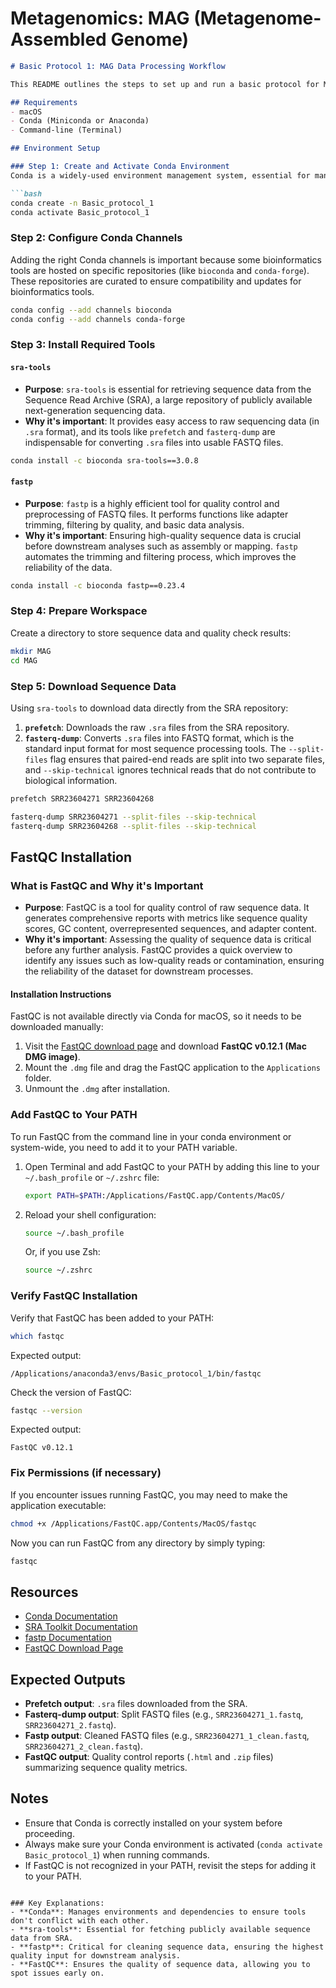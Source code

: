 # Metagenomics: MAG (Metagenome-Assembled Genome)

```markdown
# Basic Protocol 1: MAG Data Processing Workflow

This README outlines the steps to set up and run a basic protocol for MAG data processing using `sra-tools`, `fastp`, and `FastQC`. These tools are critical for fetching, cleaning, and validating the quality of sequencing data. Each tool/package plays a specific role in ensuring the integrity and usability of the sequence data for downstream analysis.

## Requirements
- macOS
- Conda (Miniconda or Anaconda)
- Command-line (Terminal)

## Environment Setup

### Step 1: Create and Activate Conda Environment
Conda is a widely-used environment management system, essential for managing dependencies, isolating project environments, and ensuring reproducibility.

```bash
conda create -n Basic_protocol_1
conda activate Basic_protocol_1
```

### Step 2: Configure Conda Channels
Adding the right Conda channels is important because some bioinformatics tools are hosted on specific repositories (like `bioconda` and `conda-forge`). These repositories are curated to ensure compatibility and updates for bioinformatics tools.

```bash
conda config --add channels bioconda
conda config --add channels conda-forge
```

### Step 3: Install Required Tools

#### `sra-tools`
- **Purpose**: `sra-tools` is essential for retrieving sequence data from the Sequence Read Archive (SRA), a large repository of publicly available next-generation sequencing data.
- **Why it's important**: It provides easy access to raw sequencing data (in `.sra` format), and its tools like `prefetch` and `fasterq-dump` are indispensable for converting `.sra` files into usable FASTQ files.
```bash
conda install -c bioconda sra-tools==3.0.8
```

#### `fastp`
- **Purpose**: `fastp` is a highly efficient tool for quality control and preprocessing of FASTQ files. It performs functions like adapter trimming, filtering by quality, and basic data analysis.
- **Why it's important**: Ensuring high-quality sequence data is crucial before downstream analyses such as assembly or mapping. `fastp` automates the trimming and filtering process, which improves the reliability of the data.
```bash
conda install -c bioconda fastp==0.23.4
```

### Step 4: Prepare Workspace
Create a directory to store sequence data and quality check results:
```bash
mkdir MAG
cd MAG
```

### Step 5: Download Sequence Data
Using `sra-tools` to download data directly from the SRA repository:

1. **`prefetch`**: Downloads the raw `.sra` files from the SRA repository.
2. **`fasterq-dump`**: Converts `.sra` files into FASTQ format, which is the standard input format for most sequence processing tools. The `--split-files` flag ensures that paired-end reads are split into two separate files, and `--skip-technical` ignores technical reads that do not contribute to biological information.

```bash
prefetch SRR23604271 SRR23604268

fasterq-dump SRR23604271 --split-files --skip-technical
fasterq-dump SRR23604268 --split-files --skip-technical
```

## FastQC Installation

### What is FastQC and Why it's Important
- **Purpose**: FastQC is a tool for quality control of raw sequence data. It generates comprehensive reports with metrics like sequence quality scores, GC content, overrepresented sequences, and adapter content.
- **Why it's important**: Assessing the quality of sequence data is critical before any further analysis. FastQC provides a quick overview to identify any issues such as low-quality reads or contamination, ensuring the reliability of the dataset for downstream processes.

#### Installation Instructions
FastQC is not available directly via Conda for macOS, so it needs to be downloaded manually:

1. Visit the [FastQC download page](https://www.bioinformatics.babraham.ac.uk/projects/download.html#fastqc) and download **FastQC v0.12.1 (Mac DMG image)**.
2. Mount the `.dmg` file and drag the FastQC application to the `Applications` folder.
3. Unmount the `.dmg` after installation.

### Add FastQC to Your PATH
To run FastQC from the command line in your conda environment or system-wide, you need to add it to your PATH variable.

1. Open Terminal and add FastQC to your PATH by adding this line to your `~/.bash_profile` or `~/.zshrc` file:
   ```bash
   export PATH=$PATH:/Applications/FastQC.app/Contents/MacOS/
   ```
2. Reload your shell configuration:
   ```bash
   source ~/.bash_profile
   ```
   Or, if you use Zsh:
   ```bash
   source ~/.zshrc
   ```

### Verify FastQC Installation
Verify that FastQC has been added to your PATH:
```bash
which fastqc
```
Expected output:
```
/Applications/anaconda3/envs/Basic_protocol_1/bin/fastqc
```

Check the version of FastQC:
```bash
fastqc --version
```
Expected output:
```
FastQC v0.12.1
```

### Fix Permissions (if necessary)
If you encounter issues running FastQC, you may need to make the application executable:
```bash
chmod +x /Applications/FastQC.app/Contents/MacOS/fastqc
```

Now you can run FastQC from any directory by simply typing:
```bash
fastqc
```

## Resources

- [Conda Documentation](https://docs.conda.io/projects/conda/en/latest/)
- [SRA Toolkit Documentation](https://github.com/ncbi/sra-tools/wiki)
- [fastp Documentation](https://github.com/OpenGene/fastp)
- [FastQC Download Page](https://www.bioinformatics.babraham.ac.uk/projects/download.html#fastqc)

## Expected Outputs
- **Prefetch output**: `.sra` files downloaded from the SRA.
- **Fasterq-dump output**: Split FASTQ files (e.g., `SRR23604271_1.fastq`, `SRR23604271_2.fastq`).
- **Fastp output**: Cleaned FASTQ files (e.g., `SRR23604271_1_clean.fastq`, `SRR23604271_2_clean.fastq`).
- **FastQC output**: Quality control reports (`.html` and `.zip` files) summarizing sequence quality metrics.

## Notes
- Ensure that Conda is correctly installed on your system before proceeding.
- Always make sure your Conda environment is activated (`conda activate Basic_protocol_1`) when running commands.
- If FastQC is not recognized in your PATH, revisit the steps for adding it to your PATH.

```

### Key Explanations:
- **Conda**: Manages environments and dependencies to ensure tools don't conflict with each other.
- **sra-tools**: Essential for fetching publicly available sequence data from SRA.
- **fastp**: Critical for cleaning sequence data, ensuring the highest quality input for downstream analysis.
- **FastQC**: Ensures the quality of sequence data, allowing you to spot issues early on.
